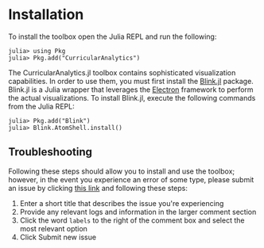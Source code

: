 # Installation

To install the toolbox open the Julia REPL and run the following:

```julia-repl
julia> using Pkg
julia> Pkg.add("CurricularAnalytics")
```

The CurricularAnalytics.jl toolbox contains sophisticated visualization capabilities. In order to use them, you must first install the [Blink.jl](http://junolab.org/Blink.jl/latest/) package.  Blink.jl is a Julia wrapper that leverages the [Electron](https://electronjs.org) framework to perform the actual visualizations. To install Blink.jl, execute the following commands from the Julia REPL:

```julia-repl
julia> Pkg.add("Blink")
julia> Blink.AtomShell.install()
```

## Troubleshooting

Following these steps should allow you to install and use the toolbox; however, in the event you experience an error of some type, please submit an issue by clicking [this link](https://github.com/heileman/CurricularAnalytics.jl/issues/new) and following these steps:

1. Enter a short title that describes the issue you're experiencing
2. Provide any relevant logs and information in the larger comment section
3. Click the word `labels` to the right of the comment box and select the most relevant option
4. Click Submit new issue